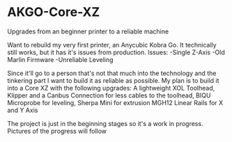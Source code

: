 # AKGO-Core-XZ
Upgrades from an beginner printer to a reliable machine

Want to rebuild my very first printer, an Anycubic Kobra Go. It technically still works, but it has it's issues from production. 
Issues:
-Single Z-Axis
-Old Marlin Firmware
-Unreliable Leveling

Since it'll go to a person that's not that much into the technology and the tinkering part I want to build it as reliable as possible. 
My plan is to build it into a Core XZ with the following upgrades:
A lightweight XOL Toolhead, 
Klipper and a Canbus Connection for less cables to the toolhead, 
BIQU Microprobe for leveling, 
Sherpa Mini for extrusion 
MGH12 Linear Rails for X and Y Axis 

The project is just in the beginning stages so it's a work in progress. Pictures of the progress will follow
